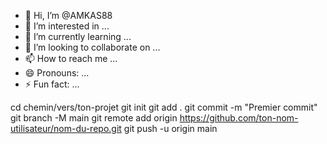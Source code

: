 - 👋 Hi, I’m @AMKAS88
- 👀 I’m interested in ...
- 🌱 I’m currently learning ...
- 💞️ I’m looking to collaborate on ...
- 📫 How to reach me ...
- 😄 Pronouns: ...
- ⚡ Fun fact: ...

<!---
AMKAS88/AMKAS88 is a ✨ special ✨ repository because its `README.md` (this file) appears on your GitHub profile.
You can click the Preview link to take a look at your changes.
--->
cd chemin/vers/ton-projet
git init
git add .
git commit -m "Premier commit"
git branch -M main
git remote add origin https://github.com/ton-nom-utilisateur/nom-du-repo.git
git push -u origin main

